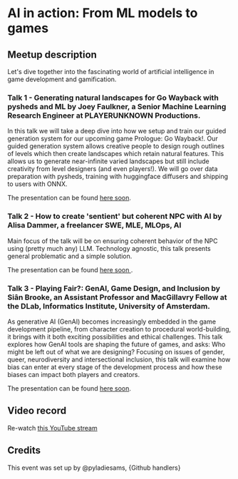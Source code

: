 # AI in action: From ML models to games

## Meetup description
Let's dive together into the fascinating world of artificial intelligence in game development and gamification. 

### Talk 1 - Generating natural landscapes for Go Wayback with pysheds and ML by Joey Faulkner, a Senior Machine Learning Research Engineer at PLAYERUNKNOWN Productions.

In this talk we will take a deep dive into how we setup and train our guided generation system for our upcoming game Prologue: Go Wayback!. Our guided generation system allows creative people to design rough outlines of levels which then create landscapes which retain natural features. This allows us to generate near-infinite varied landscapes but still include creativity from level designers (and even players!).  We will go over data preparation with pysheds, training with huggingface diffusers and shipping to users with ONNX.

The presentation can be found [here soon](link). 

### Talk 2 - How to create 'sentient' but coherent NPC with AI by Alisa Dammer, a freelancer SWE, MLE, MLOps, AI

Main focus of the talk will be on ensuring coherent behavior of the NPC using (pretty much any) LLM. Technology agnostic, this talk presents general problematic and a simple solution.  

The presentation can be found [here soon ](link). 

### Talk 3 - Playing Fair?: GenAI, Game Design, and Inclusion by Siân Brooke, an Assistant Professor and MacGillavry Fellow at the DLab, Informatics Institute, University of Amsterdam. 

As generative AI (GenAI) becomes increasingly embedded in the game development pipeline, from character creation to procedural world-building, it brings with it both exciting possibilities and ethical challenges. This talk explores how GenAI tools are shaping the future of games, and asks: Who might be left out of what we are designing? Focusing on issues of gender, queer, neurodiversity and intersectional inclusion, this talk will examine how bias can enter at every stage of the development process and how these biases can impact both players and creators.

The presentation can be found [here soon](link). 

## Video record
Re-watch [this YouTube stream](https://youtube.com/live/ODnQutDs4Ao)

## Credits
This event was set up by @pyladiesams, {Github handlers}
